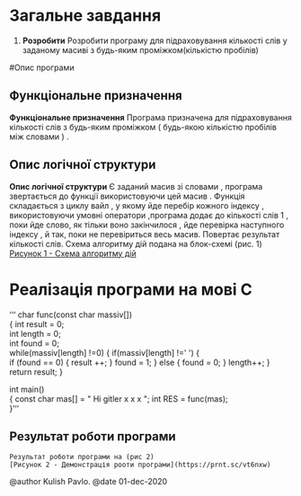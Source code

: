 # Загальне завдання

1. **Розробити** Розробити програму для підраховування кількості слів у заданому масиві з будь-яким проміжком(кількістю пробілів)

#Опис програми

## Функціональне призначення
**Функціональне призначення**    Програма призначена для підраховування кількості слів з будь-яким
				  проміжком ( будь-якою кількістю пробілів між словами ) .
## Опис логічної структури
**Опис логічної структури**      Є заданий масив зі словами , програма звертається до функції
				  використовуючи цей масив . Функція складається з циклу вайл , у якому йде
				  перебір кожного індексу , використовуючи умовні оператори ,програма додає
				  до кількості слів 1 , поки йде слово, як тільки воно закінчилося , йде перевірка
				  наступного індексу , й так, поки не перевіриться весь масив. Повертає результат
				  кількості слів.
				  Схема алгоритму дій подана на блок-схемі (рис. 1)
				  [Рисунок 1 - Схема алгоритму дій](https://prnt.sc/vt6n2n)
				  
# Реалізація програми на мові С
‘‘‘ char func(const char massiv[])			
{
	int result = 0;			
	int length = 0;					
	int found = 0;					
	while(massiv[length] !=0) 
	{
		if(massiv[length] !=' ')
		{	
			if (found == 0)
			{
				result ++;
			}
			found = 1;
		}
		else
		{
			found = 0;
		}
		length++;
	}
	return result;
}

int main()	
{
	const char mas[] = " Hi gitler x x x ";	
	int RES = func(mas);				
}‘‘‘
## Результат роботи програми
	Результат роботи програми на (рис 2) 
	[Рисунок 2 - Демонстрація рооти програми](https://prnt.sc/vt6nxw)


@author Kulish Pavlo.
@date 01-dec-2020

